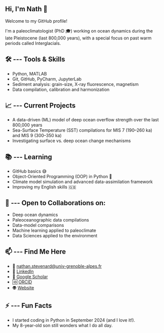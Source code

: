 ## Hi, I'm Nath 👋

Welcome to my GitHub profile!

I'm a paleoclimatologist (PhD 🎓) working on ocean dynamics during the late Pleistocene (last 800,000 years), with a special focus on past warm periods called Interglacials.

## 🛠️ --- Tools & Skills
- Python, MATLAB
- Git, GitHub, PyCharm, JupyterLab
- Sediment analysis: grain-size, X-ray fluorescence, magnetism
- Data compilation, calibration and harmonization

## 📈 --- Current Projects
- A data-driven (ML) model of deep ocean overflow strength over the last 800,000 years
- Sea-Surface Temperature (SST) compilations for MIS 7 (190–260 ka) and MIS 9 (300–350 ka)
- Investigating surface vs. deep ocean change mechanisms

## 📚 --- Learning
- GitHub basics 😅
- Object-Oriented Programming (OOP) in Python 🐍
- Climate model simulation and advanced data-assimilation framework
- Improving my English skills 🇬🇧

## 🤝 --- Open to Collaborations on:
- Deep ocean dynamics
- Paleoceanographic data compilations
- Data-model comparisons
- Machine learning applied to paleoclimate
- Data Sciences applied to the environment

## 📫 --- Find Me Here
- 📧 nathan.stevenard@univ-grenoble-alpes.fr  
- 💼 [LinkedIn](https://www.linkedin.com/in/nathan-stevenard-04a119172/)  
- 📖 [Google Scholar](https://scholar.google.com/citations?user=fk7YLYIAAAAJ&hl=fr&oi=ao)
- 🆔 [ORCID](https://orcid.org/0000-0002-1838-9291)
- 👽 [Website](https://nathstevenard.github.io/)

## ⚡ --- Fun Facts
- I started coding in Python in September 2024 (and I love it!).
- My 8-year-old son still wonders what I do all day.
